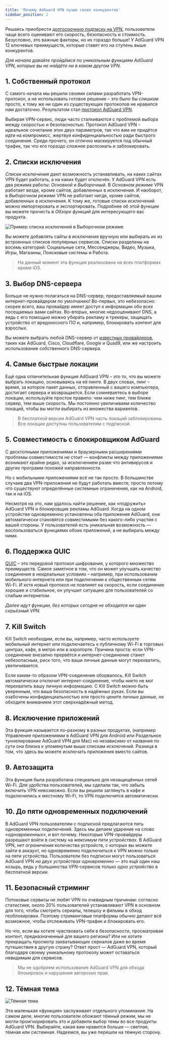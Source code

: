 ```yaml
---
title: 'Почему AdGuard VPN лучше своих конкурентов'
sidebar_position: 2
---
```


Решаясь приобрести [долгосрочную подписку на VPN](subscription.md), пользователи чаще всего оценивают его скорость, безопасность и стоимость. Безусловно, это важные факторы, но их гораздо больше! У AdGuard VPN 12 ключевых преимуществ, которые ставят его на ступень выше конкурентов.

*Для начала давайте пройдёмся по уникальным функциям AdGuard VPN, которые вы не найдёте ни в каком другом VPN.*

## 1. Собственный протокол
С самого начала мы решили своими силами разработать VPN-протокол, а не использовать готовое решение – это было бы слишком просто, к тому же ни один из существующих протоколов не нравился нам достаточно. Результатом стал [протокол AdGuard VPN](adguard-vpn-protocol.mdx).

Выбирая VPN-сервис, люди часто сталкиваются с проблемой выбора между скоростью и безопасностью. Протокол AdGuard VPN – идеальное сочетание этих двух параметров, так что вам не придётся идти на компромисс, жертвуя конфиденциальностью ради быстрого соединения. Среди прочего, он отлично маскируется под обычный трафик, так что его гораздо сложнее распознать и заблокировать.

## 2. Списки исключения
*Списки исключения* дают возможность устанавливать, на каких сайтах VPN будет работать, а на каких будет отключён. У AdGuard VPN есть два режима работы: *Основной* и *Выборочный*. В *Основном режиме* VPN работает везде, кроме сайтов, добавленных в исключения. И наоборот, в *Выборочном режиме* VPN не работает нигде, кроме сайтов, добавленных в исключения. К тому же, готовые списки исключений можно импортировать и экспортировать. Подробнее об этой функции вы можете прочесть в *Обзоре функций* для интересующего вас продукта.

![Пример списка исключений в Выборочном режиме](https://cdn.adtidy.org/public/Adguard/Blog/vpn_export_exclusions.png)

Вы можете добавлять сайты в исключения вручную или выбирать их из встроенных списков популярных сервисов. Списки разделены на восемь категорий: Социальные сети, Мессенджеры, Видео, Музыка, Игры, Магазины, Поисковые системы и Работа.

> На данный момент эта функция реализована на всех платформах кроме iOS.

## 3. Выбор DNS-сервера
Больше не нужно полагаться на DNS-сервер, предоставляемый вашим интернет-провайдером по умолчанию! Во-первых, это небезопасно: скорее всего, ваш провайдер имеет доступ к информации обо всех посещаемых вами сайтах. Во-вторых, многие недооценивают DNS, а ведь с его помощью можно убирать рекламу и трекеры, защищать устройство от вредоносного ПО и, например, блокировать контент для взрослых.

Вы можете выбрать любой DNS-сервер от [известных провайдеров](https://kb.adguard.com/en/general/dns-providers), таких как AdGuard, Cisco, Cloudflare, Google и Quad9, или же настроить использование собственного DNS-сервера.

## 4. Самые быстрые локации

Ещё одна отличительная функция AdGuard VPN – это то, что вы можете выбрать локацию, основываясь на её пинге. В двух словах, пинг – время, за которое пакет данных, отправленный с вашего компьютера, достигает сервера и возвращается. Если сомневаетесь в выборе локации, используйте простое правило: чем ниже пинг, тем ближе сервер, тем выше скорость. Мы постоянно увеличиваем количество локаций, чтобы вы могли выбирать из множества вариантов.

> В бесплатной версии AdGuard VPN часть локаций заблокированы. Все локации доступны пользователям с подпиской.

## 5. Совместимость с блокировщиком AdGuard

С десктопными приложениями и браузерными расширениями проблемы совместимости не стоит — конфликты между приложениями возникают крайне редко, за исключением разве что антивирусов и других программ похожей направленности.

Но с мобильными приложениями всё не так просто. В большинстве случаев два VPN-приложения не будут работать вместе, просто потому что существуют определённые системные ограничения, как на Android, так и на iOS.

Несмотря на это, нам удалось найти решение, как «подружить» AdGuard VPN и блокировщик рекламы AdGuard. Когда на одном устройстве одновременно установлены оба приложения AdGuard, они автоматически становятся совместимыми без какого-либо участия с вашей стороны. У пользователей есть уникальная возможность — воспользоваться функциями обоих приложений, а не выбирать между ними.

## 6. Поддержка QUIC
[QUIC](https://adguard.com/en/blog/dns-over-quic.html) – это передовой протокол шифрования, у которого множество преимуществ. Самое заметное в том, что он может улучшать качество соединения в неидеальных условиях – например, при использовании мобильного интернета или при подключении к общественным сетям Wi-Fi. И хотя новый протокол не повлияет на скорость, если соединение хорошее и стабильное, он улучшит ситуацию для пользователей со слабым интернетом.

*Далее идут функции, без которых сегодня не обходится ни один серьёзный VPN.*

## 7. Kill Switch
Kill Switch необходим, если вы, например, часто используете мобильный интернет или подключаетесь к публичному Wi-Fi в торговых центрах, кафе, в метро или в аэропорте. Причина проста: если VPN-соединение внезапно прервётся и интернет-соединение станет небезопасным, риск того, что ваши личные данные могут перехватить, увеличивается.

Если каким-то образом VPN-соединение оборвалось, Kill Switch автоматически отключит интернет-соединение, чтобы никто не мог перехватить вашу личную информацию. С Kill Switch можно быть уверенным, что ваша безопасность в надёжных руках. Если вы озабочены конфиденциальностью или просто цените личные данные, не обходите вниманием этот сверхнадёжный метод.

## 8. Исключение приложений
Эта функция называется по-разному в разных продуктах, (например Управление приложениями в AdGuard VPN для Android или Раздельное туннелирование AdGuard VPN для Mac) но независимо от названия по сути она близка к упомянутым выше спискам исключений. Разница в том, что здесь вы можете исключать приложения вместо сайтов.

## 9. Автозащита
Эта функция была разработана специально для незащищённых сетей Wi-Fi. Для удобства пользователей, мы сделали так, что забыть включить VPN невозможно. Если вы решили заглянуть в кафе и подключились к местному Wi-Fi, то VPN подключится автоматически.

## 10. До пяти одновременных подключений
В AdGuard VPN пользователям с подпиской предлагаются пять одновременных подключений. Здесь мы делаем ударение на слово *«одновременных»*, и вот почему. Некоторые VPN-провайдеры разрешают войти в систему на *максимум пяти устройствах*. В AdGuard VPN, *нет ограничения* количества устройств, с которых вы можете зайти в аккаунт, но одновременно подключиться к VPN можно только на пяти устройства. Пользователи без подписки могут пользоваться AdGuard VPN *на двух устройствах одновременно* — это ещё один наш козырь, ведь у большинства VPN-сервисов только *одно устройство* в бесплатной версии.

## 11. Безопасный стриминг
Потоковые сервисы не любят VPN по очевидным причинам: согласно статистике, около 20% пользователей устанавливают VPN в основном для того, чтобы смотреть сериалы, телешоу и фильмы в обход геоблокировки. Поэтому стриминговые платформы обычно делают всё возможное, чтобы отслеживать VPN-трафик и блокировать его.

Но что, если вы хотите чувствовать себя в безопасности, просматривая контент, предназначенный для вашего региона? Или не хотите прекращать просмотр захватывающих сериалов даже во время путешествия в другую страну? Ответ прост — AdGuard VPN, который благодаря своему уникальному протоколу может оставаться невидимым для сервисов.

> Мы не одобряем использование AdGuard VPN для обхода блокировок и нарушения авторских прав.

## 12. Тёмная тема

![Тёмная тема](https://cdn.adtidy.org/public/Adguard/Blog/vpn/main_en_black.png)

Эта маленькая «функция» заслуживает отдельного упоминания. На самом деле, многие пользователи обожают тёмный режим, мы не могли проигнорировать это и добавили выбор темы во все продукты AdGuard VPN. Выбирайте, какая вам нравится больше — светлая, тёмная или системная. Надеемся, вы уже перешли на тёмную сторону.